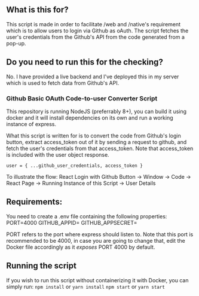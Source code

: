 ## What is this for?

This script is made in order to facilitate /web and /native's requirement which is to allow users to login via Github as oAuth. The script fetches the user's credentials from the Github's API from the code generated from a pop-up.

## Do you need to run this for the checking?

No. I have provided a live backend and I've deployed this in my server which is used to fetch data from Github's API.

### Github Basic OAuth Code-to-user Converter Script

This repository is running NodeJS (preferrably 8+), you can build it using docker and it will install dependencies on its own and run a working instance of express.

What this script is written for is to convert the code from Github's login button, extract access_token out of it by sending a request to github, and fetch the user's credentials from that access_token. Note that access_token is included with the user object response.

`user = { ...github_user_credentials, access_token }`

To illustrate the flow:
React Login with Github Button -> Window -> Code -> React Page -> Running Instance of this Script -> User Details

## Requirements:

You need to create a .env file containing the following properties:
PORT=4000
GITHUB_APPID=<YOURAPPID>
GITHUB_APPSECRET=<YOURAPPSECRET>

PORT refers to the port where express should listen to. Note that this port is recommended to be 4000, in case you are going to change that, edit the Docker file accordingly as it _exposes_ PORT 4000 by default.

## Running the script

If you wish to run this script without containerizing it with Docker, you can simply run:
`npm install` or `yarn install`
`npm start` or `yarn start`
